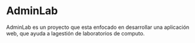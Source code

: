 # AdminLab
AdminLab es un proyecto que esta enfocado en desarrollar una aplicación web, que ayuda a lagestión de laboratorios de computo.
